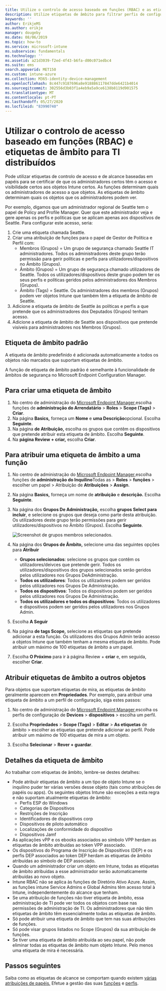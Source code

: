 ```yaml
---
title: Utilize o controlo de acesso baseado em funções (RBAC) e as etiquetas de âmbito para TI distribuídos no Intune ; Microsoft Docs
description: Utilize etiquetas de âmbito para filtrar perfis de configuração para funções específicas.
keywords: ''
author: ErikjeMS
ms.author: erikje
manager: dougeby
ms.date: 08/06/2019
ms.topic: how-to
ms.service: microsoft-intune
ms.subservice: fundamentals
ms.technology: ''
ms.assetid: a21d3039-f2ed-4f43-b6fa-d00c071edbc4
ms.suite: ems
search.appverid: MET150
ms.custom: intune-azure
ms.collection: M365-identity-device-management
ms.openlocfilehash: 8c447c9187696a8e918886117847dde6421b4014
ms.sourcegitcommit: 302556d3b03f1a4eb9a5a9ce6138b8119d901575
ms.translationtype: MT
ms.contentlocale: pt-PT
ms.lasthandoff: 05/27/2020
ms.locfileid: "83990740"
---
```

# <a name="use-role-based-access-control-rbac-and-scope-tags-for-distributed-it"></a>Utilizar o controlo de acesso baseado em funções (RBAC) e etiquetas de âmbito para TI distribuídos

Pode utilizar etiquetas de controlo de acesso e de alcance baseadas em papéis para se certificar de que os administradores certos têm o acesso e visibilidade certos aos objetos Intune certos. As funções determinam quais os administradores de acesso a que objetos. As etiquetas de âmbito determinam quais os objetos que os administradores podem ver.

Por exemplo, digamos que um administrador regional de Seattle tem o papel de Policy and Profile Manager. Quer que este administrador veja e gere apenas os perfis e políticas que se aplicam apenas aos dispositivos de Seattle. Para configurar este acesso, seria:

1. Crie uma etiqueta chamada Seattle.
2. Criar uma atribuição de funções para o papel de Gestor de Política e Perfil com: 
    - Membros (Grupos) = Um grupo de segurança chamado Seattle IT administradores. Todos os administradores deste grupo terão permissão para gerir políticas e perfis para utilizadores/dispositivos no Âmbito (Grupos).
    - Âmbito (Grupos) = Um grupo de segurança chamado utilizadores de Seattle. Todos os utilizadores/dispositivos deste grupo podem ter os seus perfis e políticas geridos pelos administradores dos Membros (Grupos). 
    - Âmbito (Tags) = Seattle. Os administradores dos membros (Grupos) podem ver objetos Intune que também têm a etiqueta de âmbito de Seattle.
3. Adicione a etiqueta de âmbito de Seattle às políticas e perfis a que pretende que os administradores dos Deputados (Grupos) tenham acesso.
4. Adicione a etiqueta de âmbito de Seattle aos dispositivos que pretende visíveis para administradores nos Membros (Grupos). 

## <a name="default-scope-tag"></a>Etiqueta de âmbito padrão
A etiqueta de âmbito predefinido é adicionada automaticamente a todos os objetos não marcados que suportam etiquetas de âmbito.

A função de etiqueta de âmbito padrão é semelhante à funcionalidade de âmbitos de segurança no Microsoft Endpoint Configuration Manager. 

## <a name="to-create-a-scope-tag"></a>Para criar uma etiqueta de âmbito

1. No centro de administração do [Microsoft Endpoint Manager,](https://go.microsoft.com/fwlink/?linkid=2109431)escolha funções de **administração do Arrendatário**  >  **Roles**  >  **Scope (Tags)**  >  **Criar**.
2. Na página **Basics,** forneça um **Nome** e **uma Descrição**opcional. Escolha **Seguinte**.
3. Na página **de Atribuição,** escolha os grupos que contêm os dispositivos que pretende atribuir esta etiqueta de âmbito. Escolha **Seguinte**.
4. Na **página Review + criar,** escolha **Criar**.

## <a name="to-assign-a-scope-tag-to-a-role"></a>Para atribuir uma etiqueta de âmbito a uma função

1. No centro de administração do [Microsoft Endpoint Manager,](https://go.microsoft.com/fwlink/?linkid=2109431)escolha funções de **administração do Inquilino**Todas as  >  **Roles**  >  **funções** > escolher um papel > Atribuição de **Atribuições**  >  **Assign**.
2. Na página **Basics,** forneça um nome de **atribuição** e **descrição.** Escolha **Seguinte**.
3. Na página dos **Grupos De Administração,** escolha **grupos Select para incluir**, e selecione os grupos que deseja como parte desta atribuição. Os utilizadores deste grupo terão permissões para gerir utilizadores/dispositivos no Âmbito (Grupos). Escolha **Seguinte**.

    ![Screenshot de grupos membros selecionados.](./media/scope-tags/select-member-groups.png)

4. Na página dos **Grupos de Âmbito,** selecione uma das seguintes opções para **Atribuir**
    - **Grupos selecionados**: selecione os grupos que contêm os utilizadores/deivces que pretende gerir. Todos os utilizadores/dispositivos dos grupos selecionados serão geridos pelos utilizadores nos Grupos DeAdministração.
    - **Todos os utilizadores**: Todos os utilizadores podem ser geridos pelos utilizadores nos Grupos De Administração.
    - **Todos os dispositivos**: Todos os dispositivos podem ser geridos pelos utilizadores nos Grupos De Administração.
    - **Todos os utilizadores e todos os dispositivos**: Todos os utilizadores e dispositivos podem ser geridos pelos utilizadores nos Grupos Admin.

5. Escolha **A Seguir**
6. Na página **de tags Scope,** selecione as etiquetas que pretende adicionar a esta função. Os utilizadores dos Grupos Admin terão acesso a objetos Intune que também tenham a mesma etiqueta de âmbito. Pode atribuir um máximo de 100 etiquetas de âmbito a um papel.
7. Escolha **O Próximo** para ir à página Review + **criar** e, em seguida, escolher **Criar**.

## <a name="assign-scope-tags-to-other-objects"></a>Atribuir etiquetas de âmbito a outros objetos

Para objetos que suportam etiquetas de mira, as etiquetas de âmbito geralmente aparecem em **Propriedades**. Por exemplo, para atribuir uma etiqueta de âmbito a um perfil de configuração, siga estes passos:

1. No centro de administração do [Microsoft Endpoint Manager,](https://go.microsoft.com/fwlink/?linkid=2109431)escolha os perfis de configuração de **Devices**  >  **dispositivos** > escolha um perfil.

2. Escolha **Propriedades**  >  **Scope (Tags)**  >  **Editar**  >  **As etiquetas** de âmbito > escolher as etiquetas que pretende adicionar ao perfil. Pode atribuir um máximo de 100 etiquetas de mira a um objeto.
4. Escolha **Selecionar**  >  **Rever + guardar**.

## <a name="scope-tag-details"></a>Detalhes da etiqueta de âmbito
Ao trabalhar com etiquetas de âmbito, lembre-se destes detalhes: 

- Pode atribuir etiquetas de âmbito a um tipo de objeto Intune se o inquilino puder ter várias versões desse objeto (tais como atribuições de papéis ou apps).
  Os seguintes objetos Intune são exceções a esta regra e não suportam atualmente etiquetas de âmbito:
    - Perfis ESP do Windows
    - Categorias de Dispositivos
    - Restrições de Inscrição
    - Identificadores de dispositivos corp
    - Dispositivos de piloto automático
    - Localizações de conformidade do dispositivo
    - Dispositivos Jamf
- As aplicações vPP e os ebooks associados ao símbolo VPP herdam as etiquetas de âmbito atribuídas ao token VPP associado.
- Os dispositivos do Programa de Inscrição de Dispositivos (DEP) e os perfis DEP associados ao token DEP herdam as etiquetas de âmbito atribuídas ao símbolo de DEP associado.
- Quando um administrador criar um objeto em Intune, todas as etiquetas de âmbito atribuídas a esse administrador serão automaticamente atribuídas ao novo objeto.
- Intune RBAC não se aplica às funções de Diretório Ativo Azure. Assim, as funções intune Service Admins e Global Admins têm acesso total à Intune, independentemente do alcance que tenham.
- Se uma atribuição de funções não tiver etiqueta de âmbito, essa administração de TI pode ver todos os objetos com base nas permissões de administração de TI. Os administradores que não têm etiquetas de âmbito têm essencialmente todas as etiquetas de âmbito.
- Só pode atribuir uma etiqueta de âmbito que tem nas suas atribuições de funções.
- Só pode visar grupos listados no Scope (Grupos) da sua atribuição de funções.
- Se tiver uma etiqueta de âmbito atribuída ao seu papel, não pode eliminar todas as etiquetas de âmbito num objeto Intune. Pelo menos uma etiqueta de mira é necessária.

## <a name="next-steps"></a>Passos seguintes

Saiba como as etiquetas de alcance se comportam quando existem [várias atribuições de papéis.](role-based-access-control.md#multiple-role-assignments)
Efetue a gestão das suas [funções](role-based-access-control.md) e [perfis](../configuration/device-profile-assign.md).


